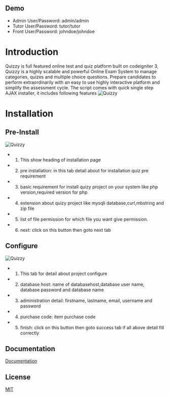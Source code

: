
## Demo
- Admin User/Password: admin/admin
- Tutor User/Password: tutor/tutor
- Front User/Password: johndoe/johndoe

# Introduction
Quizzy is full featured online test and quiz platform built on codeigniter 3, Quizzy is a highly scalable and powerful Online Exam System to manage categories, quizes and multiple choice questions. Prepare candidates to perform extraordinarily with an easy to use highly interactive platform and simplify the assessment cycle. The script comes with quick single step AJAX installer, it includes following features
![Quizzy](https://docs.ishalabs.com/quizzy/im/cc-banner.jpeg)

# Installation
## Pre-Install
![Quizzy](https://docs.ishalabs.com/quizzy/im/089-install.png)
- 1) This show heading of installation page
- 2) pre installation: in this tab detail about for installation quiz pre requirement
- 3) basic requirement for install quizy project on your system like php version,required version for php
- 4) extension about quizy project like mysqli database,curl,mbstring and zip file
- 5) list of file permission for which file you want give permission.
- 6) next: click on this button then goto next tab
## Configure
![Quizzy](https://docs.ishalabs.com/quizzy/im/090-install-configure.png)
- 1) This tab for detail about project configure
- 2) database host: name of databasehost,database user name, database password and database name
- 3) administration detail: firstname, lastname, email, username and password
- 4) purchase code: item purchase code
- 5) finish: click on this button then goto success tab if all above detail fill correctly

## Documentation

[Documentation](https://docs.ishalabs.com/quizzy/)

## License

[MIT](https://choosealicense.com/licenses/mit/)
